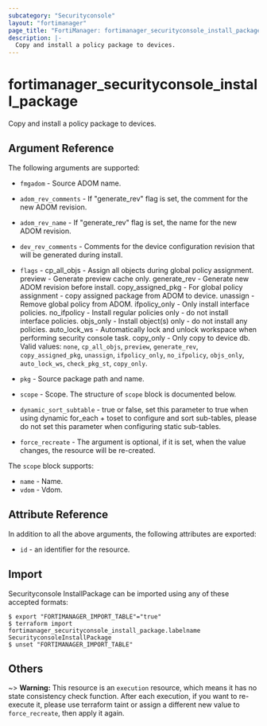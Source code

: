 ```yaml
---
subcategory: "Securityconsole"
layout: "fortimanager"
page_title: "FortiManager: fortimanager_securityconsole_install_package"
description: |-
  Copy and install a policy package to devices.
---
```


# fortimanager_securityconsole_install_package
Copy and install a policy package to devices.

## Argument Reference


The following arguments are supported:


* `fmgadom` - Source ADOM name.
* `adom_rev_comments` - If "generate_rev" flag is set, the comment for the new ADOM revision.
* `adom_rev_name` - If "generate_rev" flag is set, the name for the new ADOM revision.
* `dev_rev_comments` - Comments for the device configuration revision that will be generated during install.
* `flags` - cp_all_objs - Assign all objects during global policy assignment. preview - Generate preview cache only. generate_rev - Generate new ADOM revision before install. copy_assigned_pkg - For global policy assignment - copy assigned package from ADOM to device. unassign - Remove global policy from ADOM. ifpolicy_only - Only install interface policies. no_ifpolicy - Install regular policies only - do not install interface policies. objs_only - Install object(s) only - do not install any policies. auto_lock_ws - Automatically lock and unlock workspace when performing security console task. copy_only - Only copy to device db. Valid values: `none`, `cp_all_objs`, `preview`, `generate_rev`, `copy_assigned_pkg`, `unassign`, `ifpolicy_only`, `no_ifpolicy`, `objs_only`, `auto_lock_ws`, `check_pkg_st`, `copy_only`.

* `pkg` - Source package path and name.
* `scope` - Scope. The structure of `scope` block is documented below.
* `dynamic_sort_subtable` - true or false, set this parameter to true when using dynamic for_each + toset to configure and sort sub-tables, please do not set this parameter when configuring static sub-tables.
* `force_recreate` - The argument is optional, if it is set, when the value changes, the resource will be re-created.

The `scope` block supports:

* `name` - Name.
* `vdom` - Vdom.


## Attribute Reference

In addition to all the above arguments, the following attributes are exported:
* `id` - an identifier for the resource.

## Import

Securityconsole InstallPackage can be imported using any of these accepted formats:
```
$ export "FORTIMANAGER_IMPORT_TABLE"="true"
$ terraform import fortimanager_securityconsole_install_package.labelname SecurityconsoleInstallPackage
$ unset "FORTIMANAGER_IMPORT_TABLE"
```

## Others

~> **Warning:** This resource is an `execution` resource, which means it has no state consistency check function. After each execution, if you want to re-execute it, please use terraform taint or assign a different new value to `force_recreate`, then apply it again.
